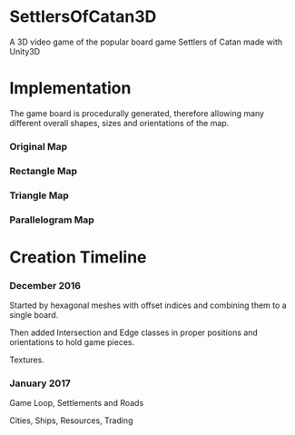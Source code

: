 # SettlersOfCatan3D
A 3D video game of the popular board game Settlers of Catan made with Unity3D


# Implementation
The game board is procedurally generated, therefore allowing many different overall shapes, sizes and orientations of the map.

### Original Map


### Rectangle Map


### Triangle Map


### Parallelogram Map

# Creation Timeline
### December 2016
Started by hexagonal meshes with offset indices and combining them to a single board.

Then added Intersection and Edge classes in proper positions and orientations to hold game pieces.

Textures.

### January 2017
Game Loop, Settlements and Roads

Cities, Ships, Resources, Trading

